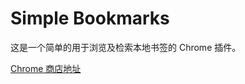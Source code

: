 # Simple Bookmarks

这是一个简单的用于浏览及检索本地书签的 Chrome 插件。

[Chrome 商店地址](https://chrome.google.com/webstore/detail/simple-bookmarks/jeochlgoocjfcnbdlgbbadpfepbejgpf?hl=zh-CN&gl=CN)
